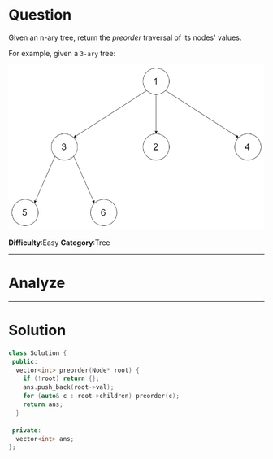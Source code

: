 
# Question

Given an n-ary tree, return the  _preorder_  traversal of its nodes' values.

For example, given a  `3-ary`  tree:

![](/images/in-post/2019-01-24-Leetcode-589-N-ary-Tree-Preorder-Traversal/2019-01-24-23-14-33.png)

**Difficulty**:Easy
**Category**:Tree


------------

# Analyze

------------

# Solution

```cpp
class Solution {
 public:
  vector<int> preorder(Node* root) {
    if (!root) return {};
    ans.push_back(root->val);
    for (auto& c : root->children) preorder(c);
    return ans;
  }

 private:
  vector<int> ans;
};
```

